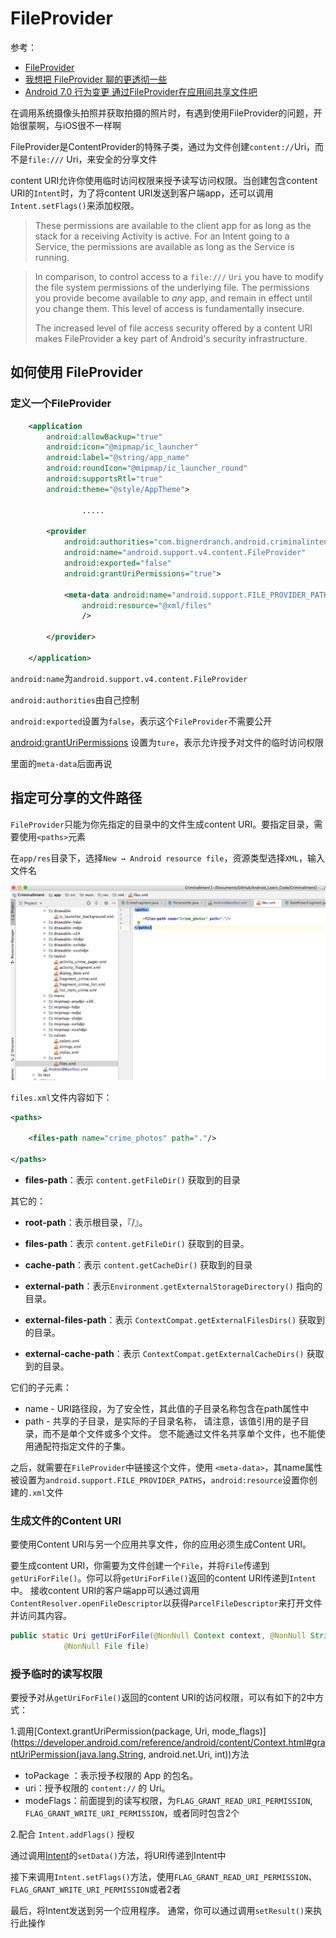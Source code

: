 # FileProvider

参考：

+ [FileProvider](https://developer.android.com/reference/android/support/v4/content/FileProvider)
+ [我想把 FileProvider 聊的更透彻一些](https://juejin.im/post/5974ca356fb9a06bba4746bc)
+ [Android 7.0 行为变更 通过FileProvider在应用间共享文件吧](https://blog.csdn.net/lmj623565791/article/details/72859156)

在调用系统摄像头拍照并获取拍摄的照片时，有遇到使用FileProvider的问题，开始很蒙啊，与iOS很不一样啊

FileProvider是ContentProvider的特殊子类，通过为文件创建`content://`Uri，而不是`file:///` Uri，来安全的分享文件

content URI允许你使用临时访问权限来授予读写访问权限。当创建包含content URI的`Intent`时，为了将content URI发送到客户端app，还可以调用`Intent.setFlags()`来添加权限。

> These permissions are available to the client app for as long as the stack for a receiving Activity is active. For an Intent going to a Service, the permissions are available as long as the Service is running.

>In comparison, to control access to a `file:///` `Uri` you have to modify the file system permissions of the underlying file. The permissions you provide become available to *any* app, and remain in effect until you change them. This level of access is fundamentally insecure.
>
>The increased level of file access security offered by a content URI makes FileProvider a key part of Android's security infrastructure.



## 如何使用 FileProvider

### 定义一个FileProvider

```xml
    <application
        android:allowBackup="true"
        android:icon="@mipmap/ic_launcher"
        android:label="@string/app_name"
        android:roundIcon="@mipmap/ic_launcher_round"
        android:supportsRtl="true"
        android:theme="@style/AppTheme">
	
				.....
		
        <provider
            android:authorities="com.bignerdranch.android.criminalintent.fileprovider"
            android:name="android.support.v4.content.FileProvider"
            android:exported="false"
            android:grantUriPermissions="true">

            <meta-data android:name="android.support.FILE_PROVIDER_PATHS"
                android:resource="@xml/files"
                />

        </provider>
        
    </application>
```

`android:name`为`android.support.v4.content.FileProvider`

`android:authorities`由自己控制

`android:exported`设置为`false`，表示这个`FileProvider`不需要公开

 [android:grantUriPermissions](https://developer.android.com/guide/topics/manifest/provider-element.html#gprmsn) 设置为`ture`，表示允许授予对文件的临时访问权限

里面的`meta-data`后面再说



## 指定可分享的文件路径

`FileProvider`只能为你先指定的目录中的文件生成content URI。要指定目录，需要使用`<paths>`元素

在`app/res`目录下，选择`New → Android resource file`，资源类型选择`XML`，输入文件名

![040](https://github.com/winfredzen/Android-Basic/blob/master/images/040.png)

`files.xml`文件内容如下：

```xml
<paths>

    <files-path name="crime_photos" path="."/>

</paths>
```

+ **files-path**：表示 `content.getFileDir()` 获取到的目录

其它的：

+ **root-path**：表示根目录，『/』。

+ **files-path**：表示 `content.getFileDir()` 获取到的目录。

+ **cache-path**：表示 `content.getCacheDir()` 获取到的目录

+ **external-path**：表示`Environment.getExternalStorageDirectory()` 指向的目录。

+ **external-files-path**：表示 `ContextCompat.getExternalFilesDirs()` 获取到的目录。

+ **external-cache-path**：表示 `ContextCompat.getExternalCacheDirs()` 获取到的目录。

它们的子元素：

+ name - URI路径段，为了安全性，其此值的子目录名称包含在path属性中
+ path - 共享的子目录，是实际的子目录名称， 请注意，该值引用的是子目录，而不是单个文件或多个文件。 您不能通过文件名共享单个文件，也不能使用通配符指定文件的子集。

之后，就需要在`FileProvider`中链接这个文件，使用 `<meta-data>`，其name属性被设置为`android.support.FILE_PROVIDER_PATHS`，`android:resource`设置你创建的`.xml`文件



### 生成文件的Content URI

要使用Content URI与另一个应用共享文件，你的应用必须生成Content URI。

要生成content URI，你需要为文件创建一个`File`，并将`File`传递到`getUriForFile()`。你可以将`getUriForFile()`返回的content URI传递到`Intent`中。 接收content URI的客户端app可以通过调用`ContentResolver.openFileDescriptor`以获得`ParcelFileDescriptor`来打开文件并访问其内容。

```java
public static Uri getUriForFile(@NonNull Context context, @NonNull String authority,
            @NonNull File file)
```



### 授予临时的读写权限

要授予对从`getUriForFile()`返回的content URI的访问权限，可以有如下的2中方式：

1.调用[Context.grantUriPermission(package, Uri, mode_flags)](https://developer.android.com/reference/android/content/Context.html#grantUriPermission(java.lang.String, android.net.Uri, int))方法

+ toPackage ：表示授予权限的 App 的包名。
+ uri：授予权限的 `content://` 的 Uri。
+ modeFlags：前面提到的读写权限，为`FLAG_GRANT_READ_URI_PERMISSION`, `FLAG_GRANT_WRITE_URI_PERMISSION`，或者同时包含2个

2.配合 `Intent.addFlags()` 授权

通过调用[Intent](https://developer.android.com/reference/android/content/Intent.html)的`setData()`方法，将URI传递到Intent中

接下来调用`Intent.setFlags()`方法，使用`FLAG_GRANT_READ_URI_PERMISSION`、`FLAG_GRANT_WRITE_URI_PERMISSION`或者2者

最后，将Intent发送到另一个应用程序。 通常，你可以通过调用`setResult()`来执行此操作















